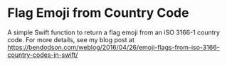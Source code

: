 # Flag Emoji from Country Code
A simple Swift function to return a flag emoji from an iSO 3166-1 country code. For more details, see my blog post at https://bendodson.com/weblog/2016/04/26/emoji-flags-from-iso-3166-country-codes-in-swift/
